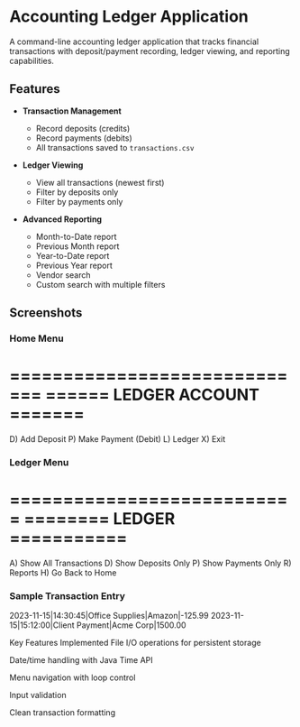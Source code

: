 # Accounting Ledger Application

A command-line accounting ledger application that tracks financial transactions with deposit/payment recording, ledger viewing, and reporting capabilities.

## Features

- **Transaction Management**
  - Record deposits (credits)
  - Record payments (debits)
  - All transactions saved to `transactions.csv`

- **Ledger Viewing**
  - View all transactions (newest first)
  - Filter by deposits only
  - Filter by payments only

- **Advanced Reporting**
  - Month-to-Date report
  - Previous Month report
  - Year-to-Date report
  - Previous Year report
  - Vendor search
  - Custom search with multiple filters

## Screenshots

### Home Menu
=============================
====== LEDGER ACCOUNT =======
=============================
D) Add Deposit
P) Make Payment (Debit)
L) Ledger
X) Exit


### Ledger Menu
===========================
======== LEDGER ===========
===========================
A) Show All Transactions
D) Show Deposits Only
P) Show Payments Only
R) Reports
H) Go Back to Home


### Sample Transaction Entry
2023-11-15|14:30:45|Office Supplies|Amazon|-125.99
2023-11-15|15:12:00|Client Payment|Acme Corp|1500.00



Key Features Implemented
File I/O operations for persistent storage

Date/time handling with Java Time API

Menu navigation with loop control

Input validation

Clean transaction formatting
